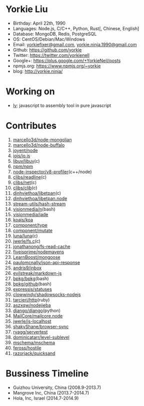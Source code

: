 Yorkie Liu
======================================
* Birthday: April 22th, 1990
* Languages: Node.js, C/C++, Python, Rust[, Chinese, English]
* Database: MongoDB, Redis, PostgreSQL
* OS: CentOS/Debian/Mac/Windows
* Email: yorkiefixer@gmail.com, yorkie.ninja.1990@gmail.com
* Github: https://github.com/yorkie
* Twitter: https://twitter.com/yorkienell
* Google+: https://plus.google.com/+YorkieNeil/posts
* npmjs.org: https://www.npmjs.org/~yorkie
* blog: http://yorkie.ninja/

Working on
======================================
* [lv](https://github.com/yorkie/lv): javascript to assembly tool in pure javascript

Contributes
=======================================
1. [marcello3d/node-mongolian](https://github.com/marcello3d/node-mongolian/commits?author=yorkie)
2. [marcello3d/node-buffalo](https://github.com/marcello3d/node-buffalo/commits?author=yorkie)
3. [joyent/node](https://github.com/joyent/node/commits?author=yorkie)
4. [iojs/io.js](https://github.com/iojs/io.js/commits?author=yorkie)
4. [libuv/libuv](https://github.com/joyent/libuv/commits?author=yorkie)(c)
5. [npm/npm](https://github.com/npm/npm/commits?author=yorkie)
6. [node-inspector/v8-profiler](https://github.com/node-inspector/v8-profiler/commits?author=yorkie)(c++/node)
7. [clibs/readline](https://github.com/clibs/readline/commits?author=yorkie)(c)
8. [clibs/net](https://github.com/clibs/net/commits?author=yorkie)(c)
9. [clibs/clib](https://github.com/clibs/clib/commits?author=yorkie)(c)
10. [dinhviethoa/libetpan](https://github.com/dinhviethoa/libetpan/commits?author=yorkie)(c)
11. [dinhviethoa/libetpan.node](https://github.com/dinhviethoa/libetpan.node/commits?author=yorkie)
12. [stream-utils/hash-stream](https://github.com/stream-utils/hash-stream/commits?author=yorkie)
13. [visionmedia/n](https://github.com/visionmedia/n/commits?author=yorkie)(bash)
14. [visionmedia/jade](https://github.com/visionmedia/jade/commits?author=yorkie)
15. [koajs/koa](https://github.com/koajs/koa/commits?author=yorkie)
16. [component/type](https://github.com/component/type/commits?author=yorkie)
17. [component/mutate](https://github.com/component/mutate/commits?author=yorkie)
18. [luna/luna](https://github.com/luna/luna/commits?author=yorkie)(c)
19. [jwerle/fs.c](https://github.com/jwerle/fs.c/commits?author=yorkie)(c)
20. [jonathanong/fs-read-cache](https://github.com/jonathanong/fs-read-cache/commits?author=yorkie)
21. [fiveisprime/nodemavens](https://github.com/fiveisprime/nodemavens/commits?author=yorkie)
22. [LearnBoost/mongoose](https://github.com/LearnBoost/mongoose/commits?author=yorkie)
23. [paulomcnally/json-api-response](https://github.com/paulomcnally/json-api-response/commits?author=yorkie)
24. [andris9/inbox](https://github.com/andris9/inbox/commits?author=yorkie)
25. [evilstreak/markdown-js](https://github.com/evilstreak/markdown-js/commits?author=yorkie)
26. [bpkg/bpkg](https://github.com/bpkg/bpkg/commits?author=yorkie)(bash)
27. [bpkg/github](https://github.com/bpkg/github/commits?author=yorkie)(bash)
28. [expressjs/statuses](https://github.com/expressjs/statuses/commits?author=yorkie)
29. [clowwindy/shadowsocks-nodejs](https://github.com/clowwindy/shadowsocks-nodejs/commits?author=yorkie)
30. [tarcieri/http](https://github.com/tarcieri/http/commits?author=yorkie)(ruby)
31. [aszxqw/nodejieba](https://github.com/aszxqw/nodejieba/commits/master?author=yorkie)
32. [django/django](https://github.com/django/django/commits/master?author=yorkie)(python)
33. [MailCore/mailcore.node](https://github.com/MailCore/mailcore.node/commits/master?author=yorkie)
34. [jwerle/is-localhost](https://github.com/jwerle/is-localhost/commits?author=yorkie)
35. [shakyShane/browser-sync](https://github.com/shakyShane/browser-sync/commits?author=yorkie)
36. [rvagg/servertest](https://github.com/rvagg/servertest/commits?author=yorkie)
37. [dominicatarr/level-sublevel](https://github.com/dominicatarr/level-sublevel/commits?author=yorkie)
38. [mschema/mschema](https://github.com/mschema/mschema/commits?author=yorkie)
39. [feross/hostile](https://github.com/feross/hostile/commits?author=yorkie)
40. [razorjack/quicksand](https://github.com/razorjack/quicksand/commits?author=yorkie)

Bussiness Timeline
=======================================
* Guizhou University, China (2008.9-2013.7)
* Mangrove Inc, China (2013.7-2014.7)
* Hola, Inc, Israel (2014.7-2014.9)
